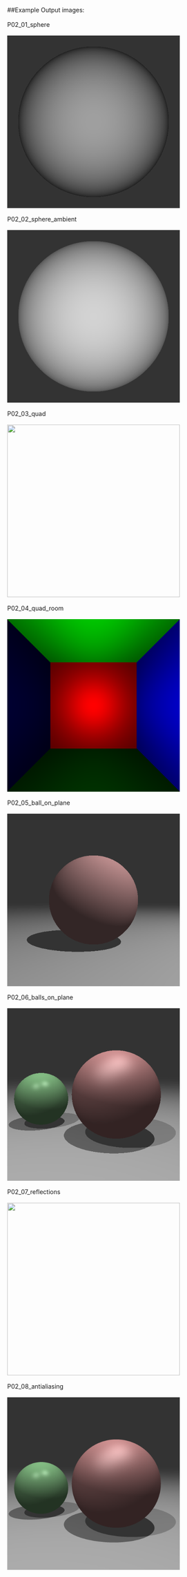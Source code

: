 ##Example Output images: <br></br>
P02_01_sphere <br></br>
<img src="./imagesPNG/P02_Sphere.png" width="400" height="400"></img>

P02_02_sphere_ambient <br></br>
<img src="./imagesPNG/P02_Sphere_ambient.png" width="400" height="400"></img>

P02_03_quad <br></br>
<img src="" width="400" height="400"></img>

P02_04_quad_room <br></br>
<img src="./imagesPNG/P02_Quad_room.png" width="400" height="400"></img>

P02_05_ball_on_plane <br></br>
<img src="./imagesPNG/P02_ball_on_plane.png" width="400" height="400"></img>

P02_06_balls_on_plane <br></br>
<img src="./imagesPNG/P02_balls_on_plane.png" width="400" height="400"></img>

P02_07_reflections <br></br>
<img src="" width="400" height="400"></img>

P02_08_antialiasing <br></br>
<img src="./imagesPNG/P02_antialiased.png" width="400" height="400"></img>
